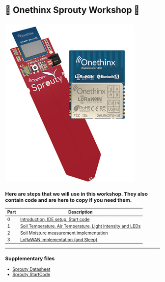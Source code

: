 # 🚀 Onethinx Sprouty Workshop 🚀
![Sprouty parts needed](https://github.com/onethinx/Sprouty_Workshop/blob/main/assets/img/Sprouty_transparent_451px.png?raw=true)
---
### Here are steps that we will use in this workshop. They also contain code and are here to copy if you need them.
| Part | Description                                                                                     |
|------|-------------------------------------------------------------------------------------------------|
| 0    | [Introduction, IDE setup, Start code](Part_0_Introduction)                                    |
| 1    | [Soil Temperature, Air Temperature, Light intensity and LEDs](Part_1_Temperatures_and_Light)  |
| 2    | [Soil Moisture measurement implementation](Part_2_Soil_Moisture)                              |
| 3    | [LoRaWAN implementation (and Sleep)](Part_3_LoRaWAN)                                           |


---
### Supplementary files
- [Sprouty Datasheet](https://github.com/onethinx/Sprouty_Workshop/blob/main/assets/Sprouty_Datasheet_Rev_A.pdf)
- [Sprouty StartCode](https://github.com/onethinx/Sprouty_Workshop/raw/main/assets/Sprouty_StartCode.zip)

